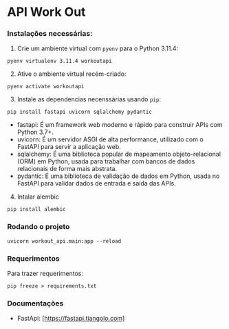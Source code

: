 # API Work Out


### Instalações necessárias:
1. Crie um ambiente virtual com `pyenv` para o Python 3.11.4:

`pyenv virtualenv 3.11.4 workoutapi`

2. Ative o ambiente virtual recém-criado:

`pyenv activate workoutapi`

3. Instale as dependencias necenssárias usando `pip`:

`pip install fastapi uvicorn sqlalchemy pydantic`

- fastapi: É um framework web moderno e rápido para construir APIs com Python 3.7+.
- uvicorn: É um servidor ASGI de alta performance, utilizado com o FastAPI para servir a aplicação web.
- sqlalchemy: É uma biblioteca popular de mapeamento objeto-relacional (ORM) em Python, usada para trabalhar com bancos de dados relacionais de forma mais abstrata.
- pydantic: É uma biblioteca de validação de dados em Python, usada no FastAPI para validar dados de entrada e saída das APIs.

4. Intalar alembic

`pip install alembic`

### Rodando o projeto
`uvicorn workout_api.main:app --reload`

### Requerimentos

Para trazer requerimentos:

`pip freeze > requirements.txt`

### Documentações
- FastApi: [https://fastapi.tiangolo.com]